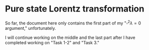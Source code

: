 # Pure state Lorentz transformation

So far, the document here only contains the first part of my "$\square^2 \lambda = 0$ argument," unfortunately.

I will continue working on the middle and the last part after I have completed working on "Task 1-2" and "Task 3." 

